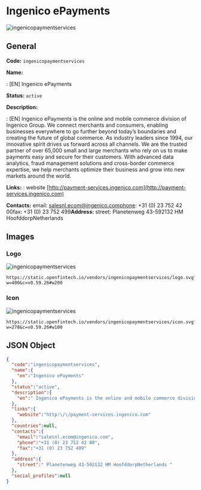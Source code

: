 
# Ingenico ePayments 
![ingenicopaymentservices](https://static.openfintech.io/vendors/ingenicopaymentservices/logo.svg?w=400&c=v0.59.26#w200)  

## General 
 
**Code:** `ingenicopaymentservices` 
 
**Name:** 
 
:	[EN] Ingenico ePayments 
 
**Status:** `active` 
 
**Description:** 
 
: [EN]  Ingenico ePayments is the online and mobile commerce division of Ingenico Group. We connect merchants and consumers, enabling businesses everywhere to go further beyond today’s boundaries and creating the future of global commerce. As industry leaders since 1994, our innovative spirit drives us forward across all channels. We are the trusted partner of over 65,000 small and large merchants who rely on us to make payments easy and secure for their customers. With advanced data analytics, fraud management solutions and cross-border commerce expertise, we help merchants optimize their business and grow into new markets around the world.  
 
**Links:** 
: website [http://payment-services.ingenico.com](http://payment-services.ingenico.com) 
 
**Contacts:** 
email: salesnl.ecom@ingenico.comphone: +31 (0) 23 752 42 00fax: +31 (0) 23 752 499**Address:** 
street:  Planetenweg 43-592132 HM HoofddorpNetherlands  

## Images 

### Logo 
 
![ingenicopaymentservices](https://static.openfintech.io/vendors/ingenicopaymentservices/logo.svg?w=400&c=v0.59.26#w200)  

```
https://static.openfintech.io/vendors/ingenicopaymentservices/logo.svg?w=400&c=v0.59.26#w200
```  

### Icon 
 
![ingenicopaymentservices](https://static.openfintech.io/vendors/ingenicopaymentservices/icon.svg?w=278&c=v0.59.26#w100)  

```
https://static.openfintech.io/vendors/ingenicopaymentservices/icon.svg?w=278&c=v0.59.26#w100
```  

## JSON Object 

```json
{
  "code":"ingenicopaymentservices",
  "name":{
    "en":"Ingenico ePayments"
  },
  "status":"active",
  "description":{
    "en":" Ingenico ePayments is the online and mobile commerce division of Ingenico Group. We connect merchants and consumers, enabling businesses everywhere to go further beyond today\u2019s boundaries and creating the future of global commerce. As industry leaders since 1994, our innovative spirit drives us forward across all channels. We are the trusted partner of over 65,000 small and large merchants who rely on us to make payments easy and secure for their customers. With advanced data analytics, fraud management solutions and cross-border commerce expertise, we help merchants optimize their business and grow into new markets around the world. "
  },
  "links":{
    "website":"http:\/\/payment-services.ingenico.com"
  },
  "countries":null,
  "contacts":{
    "email":"salesnl.ecom@ingenico.com",
    "phone":"+31 (0) 23 752 42 00",
    "fax":"+31 (0) 23 752 499"
  },
  "address":{
    "street":" Planetenweg 43-592132 HM HoofddorpNetherlands "
  },
  "social_profiles":null
}
```  
